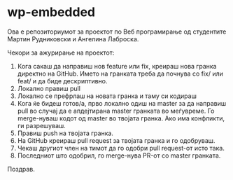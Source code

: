 # wp-embedded
Ова е репозиториумот за проектот по Веб програмирање од студентите Мартин Рудниковски и Ангелина Лаброска. 

Чекори за ажурирање на проектот:

  1. Кога сакаш да направиш нов feature или fix, креираш нова гранка директно на GitHub. Името на гранката треба да почнува со fix/ или feat/ и да биде дескриптивно.
  2. Локално правиш pull
  3. Локално се префрлаш на новата гранка и таму си кодираш
  4. Кога ќе бидеш готов/а, прво локално одиш на master за да направиш pull во случај да е апдејтирана master гранката во меѓувреме. 
     Го merge-нуваш кодот од master во твојата гранка. Ако има конфликти, ги разрешуваш. 
  5. Правиш push на твојата гранка.
  6. На GitHub креираш pull request за твојата гранка и го одобруваш.
  7. Чекаш другиот член на тимот да го одобри pull request-от исто така.
  8. Последниот што одобрил, го merge-нува PR-от со master гранката.


Поздрав.
